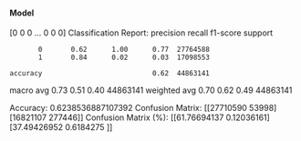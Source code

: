 #### Model
[0 0 0 ... 0 0 0]
Classification Report:
              precision    recall  f1-score   support

           0       0.62      1.00      0.77  27764588
           1       0.84      0.02      0.03  17098553

    accuracy                           0.62  44863141
   macro avg       0.73      0.51      0.40  44863141
weighted avg       0.70      0.62      0.49  44863141

Accuracy: 0.6238536887107392
Confusion Matrix:
[[27710590    53998]
 [16821107   277446]]
Confusion Matrix (%):
[[61.76694137  0.12036161]
 [37.49426952  0.6184275 ]]
